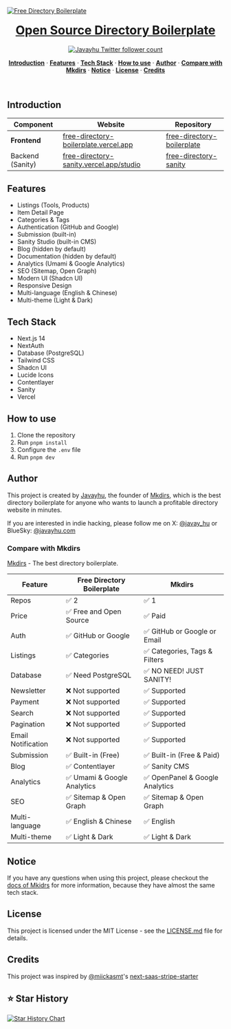 <a href="https://free-directory-boilerplate.vercel.app">
  <img alt="Free Directory Boilerplate" src="iamges/og.png">
  <h1 align="center" style="margin-top: 20px;">Open Source Directory Boilerplate</h1>
</a>

<p align="center">
  <a href="https://x.com/javay_hu">
    <img src="https://img.shields.io/twitter/follow/miickasmt?style=flat&label=javay_hu&logo=twitter&color=0bf&logoColor=fff" alt="Javayhu Twitter follower count" />
  </a>
</p>

<p align="center">
  <a href="#introduction"><strong>Introduction</strong></a> ·
  <a href="#features"><strong>Features</strong></a> ·
  <a href="#tech-stack"><strong>Tech Stack</strong></a> ·
  <a href="#how-to-use"><strong>How to use</strong></a> ·
  <a href="#author"><strong>Author</strong></a> ·
  <a href="#compare-with-mkdirs"><strong>Compare with Mkdirs</strong></a> ·
  <a href="#notice"><strong>Notice</strong></a> ·
  <a href="#license"><strong>License</strong></a> ·
  <a href="#credits"><strong>Credits</strong></a>
</p>
<br/>

## Introduction

| Component | Website | Repository |
| --------- | ------- | ---------- |
| **Frontend** | [free-directory-boilerplate.vercel.app](https://free-directory-boilerplate.vercel.app) | [free-directory-boilerplate](https://github.com/javayhu/free-directory-boilerplate) |
| Backend (Sanity) | [free-directory-sanity.vercel.app/studio](https://free-directory-sanity.vercel.app/studio) | [free-directory-sanity](https://github.com/javayhu/free-directory-sanity) |

## Features

- Listings (Tools, Products)
- Item Detail Page
- Categories & Tags
- Authentication (GitHub and Google)
- Submission (built-in)
- Sanity Studio (built-in CMS)
- Blog (hidden by default)
- Documentation (hidden by default)
- Analytics (Umami & Google Analytics)
- SEO (Sitemap, Open Graph)
- Modern UI (Shadcn UI)
- Responsive Design
- Multi-language (English & Chinese)
- Multi-theme (Light & Dark)


## Tech Stack

- Next.js 14
- NextAuth
- Database (PostgreSQL)
- Tailwind CSS
- Shadcn UI
- Lucide Icons
- Contentlayer
- Sanity
- Vercel

## How to use

1. Clone the repository
2. Run `pnpm install`
3. Configure the `.env` file
4. Run `pnpm dev`

## Author

This project is created by [Javayhu](https://x.com/javay_hu), the founder of [Mkdirs](https://mkdirs.com), which is the best directory boilerplate for anyone who wants to launch a profitable directory website in minutes.

If you are interested in indie hacking, please follow me on X: [@javay_hu](https://x.com/javay_hu) or BlueSky: [@javayhu.com](https://bsky.app/profile/javayhu.com)

### Compare with Mkdirs

[Mkdirs](https://mkdirs.com) - The best directory boilerplate.

| Feature | Free Directory Boilerplate | Mkdirs |
| ------- | -------------------------- | ------ |
| Repos | ✅ 2 | ✅ 1 |
| Price | ✅ Free and Open Source | ✅ Paid |
| Auth | ✅ GitHub or Google | ✅ GitHub or Google or Email |
| Listings | ✅ Categories | ✅ Categories, Tags & Filters |
| Database | ✅ Need PostgreSQL | ✅ NO NEED! JUST SANITY! |
| Newsletter | ❌ Not supported | ✅ Supported |
| Payment | ❌ Not supported | ✅ Supported |
| Search | ❌ Not supported | ✅ Supported |
| Pagination | ❌ Not supported | ✅ Supported |
| Email Notification | ❌ Not supported | ✅ Supported |
| Submission | ✅ Built-in (Free) | ✅ Built-in (Free & Paid) |
| Blog | ✅ Contentlayer | ✅ Sanity CMS |
| Analytics | ✅ Umami & Google Analytics | ✅ OpenPanel & Google Analytics |
| SEO | ✅ Sitemap & Open Graph | ✅ Sitemap & Open Graph |
| Multi-language | ✅ English & Chinese | ✅ English |
| Multi-theme | ✅ Light & Dark | ✅ Light & Dark |

## Notice

If you have any questions when using this project, please checkout the [docs of Mkidrs](https://docs.mkdirs.com) for more information, because they have almost the same tech stack.

## License

This project is licensed under the MIT License - see the [LICENSE.md](LICENSE.md) file for details.

## Credits

This project was inspired by [@miickasmt](https://twitter.com/miickasmt)'s [next-saas-stripe-starter](https://github.com/mickasmt/next-saas-stripe-starter)
 
## ⭐ Star History

[![Star History Chart](https://api.star-history.com/svg?repos=javayhu/free-directory-boilerplate&type=Date)](https://star-history.com/#javayhu/free-directory-boilerplate&Date)
